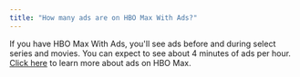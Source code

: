 ```yaml
---
title: "How many ads are on HBO Max With Ads?"
---
```


If you have HBO Max With Ads, you'll see ads before and during select series and movies. You can expect to see about 4 minutes of ads per hour. [Click here](/) to learn more about ads on HBO Max.
